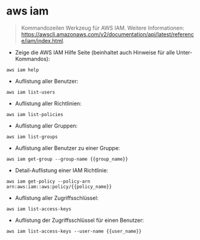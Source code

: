 # aws iam

> Kommandozeilen Werkzeug für AWS IAM.
> Weitere Informationen: <https://awscli.amazonaws.com/v2/documentation/api/latest/reference/iam/index.html>.

- Zeige die AWS IAM Hilfe Seite (beinhaltet auch Hinweise für alle Unter-Kommandos):

`aws iam help`

- Auflistung aller Benutzer:

`aws iam list-users`

- Auflistung aller Richtlinien:

`aws iam list-policies`

- Auflistung aller Gruppen:

`aws iam list-groups`

- Auflistung aller Benutzer zu einer Gruppe:

`aws iam get-group --group-name {{group_name}}`

- Detail-Auflistung einer IAM Richtlinie:

`aws iam get-policy --policy-arn arn:aws:iam::aws:policy/{{policy_name}}`

- Auflistung aller Zugriffsschlüssel:

`aws iam list-access-keys`

- Auflistung der Zugriffsschlüssel für einen Benutzer:

`aws iam list-access-keys --user-name {{user_name}}`
